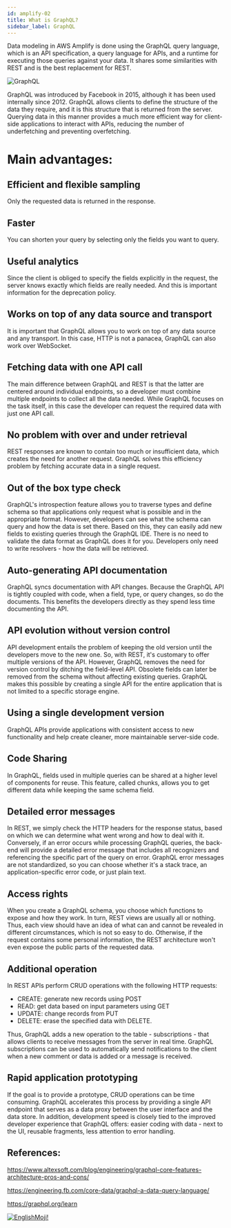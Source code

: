 ```yaml
---
id: amplify-02
title: What is GraphQL?
sidebar_label: GraphQL
---
```


Data modeling in AWS Amplify is done using the GraphQL query language, which is an API specification, a query language for APIs, and a runtime for executing those queries against your data. It shares some similarities with REST and is the best replacement for REST.

![GraphQL](https://miro.medium.com/max/4800/1*CC4lauyfn1b2MdxqPrv1SA.png)

GraphQL was introduced by Facebook in 2015, although it has been used internally since 2012. GraphQL allows clients to define the structure of the data they require, and it is this structure that is returned from the server. Querying data in this manner provides a much more efficient way for client-side applications to interact with APIs, reducing the number of underfetching and preventing overfetching.

# Main advantages:

## Efficient and flexible sampling

Only the requested data is returned in the response.

## Faster

You can shorten your query by selecting only the fields you want to query.

## Useful analytics

Since the client is obliged to specify the fields explicitly in the request, the server knows exactly which fields are really needed. And this is important information for the deprecation policy.

## Works on top of any data source and transport

It is important that GraphQL allows you to work on top of any data source and any transport. In this case, HTTP is not a panacea, GraphQL can also work over WebSocket.

## Fetching data with one API call

The main difference between GraphQL and REST is that the latter are centered around individual endpoints, so a developer must combine multiple endpoints to collect all the data needed. While GraphQL focuses on the task itself, in this case the developer can request the required data with just one API call.

## No problem with over and under retrieval

REST responses are known to contain too much or insufficient data, which creates the need for another request. GraphQL solves this efficiency problem by fetching accurate data in a single request.

## Out of the box type check

GraphQL's introspection feature allows you to traverse types and define schema so that applications only request what is possible and in the appropriate format. However, developers can see what the schema can query and how the data is set there. Based on this, they can easily add new fields to existing queries through the GraphQL IDE. There is no need to validate the data format as GraphQL does it for you. Developers only need to write resolvers - how the data will be retrieved.

## Auto-generating API documentation

GraphQL syncs documentation with API changes. Because the GraphQL API is tightly coupled with code, when a field, type, or query changes, so do the documents. This benefits the developers directly as they spend less time documenting the API.

## API evolution without version control

API development entails the problem of keeping the old version until the developers move to the new one. So, with REST, it's customary to offer multiple versions of the API. However, GraphQL removes the need for version control by ditching the field-level API. Obsolete fields can later be removed from the schema without affecting existing queries. GraphQL makes this possible by creating a single API for the entire application that is not limited to a specific storage engine.

## Using a single development version

GraphQL APIs provide applications with consistent access to new functionality and help create cleaner, more maintainable server-side code.

## Code Sharing

In GraphQL, fields used in multiple queries can be shared at a higher level of components for reuse. This feature, called chunks, allows you to get different data while keeping the same schema field.

## Detailed error messages

In REST, we simply check the HTTP headers for the response status, based on which we can determine what went wrong and how to deal with it. Conversely, if an error occurs while processing GraphQL queries, the back-end will provide a detailed error message that includes all recognizers and referencing the specific part of the query on error.
GraphQL error messages are not standardized, so you can choose whether it's a stack trace, an application-specific error code, or just plain text.

## Access rights

When you create a GraphQL schema, you choose which functions to expose and how they work. In turn, REST views are usually all or nothing. Thus, each view should have an idea of ​​what can and cannot be revealed in different circumstances, which is not so easy to do. Otherwise, if the request contains some personal information, the REST architecture won't even expose the public parts of the requested data.

## Additional operation

In REST APIs perform CRUD operations with the following HTTP requests:

- CREATE: generate new records using POST
- READ: get data based on input parameters using GET
- UPDATE: change records from PUT
- DELETE: erase the specified data with DELETE.

Thus, GraphQL adds a new operation to the table - subscriptions - that allows clients to receive messages from the server in real time. GraphQL subscriptions can be used to automatically send notifications to the client when a new comment or data is added or a message is received.

## Rapid application prototyping

If the goal is to provide a prototype, CRUD operations can be time consuming. GraphQL accelerates this process by providing a single API endpoint that serves as a data proxy between the user interface and the data store. In addition, development speed is closely tied to the improved developer experience that GraphQL offers: easier coding with data - next to the UI, reusable fragments, less attention to error handling.

## References:

https://www.altexsoft.com/blog/engineering/graphql-core-features-architecture-pros-and-cons/

https://engineering.fb.com/core-data/graphql-a-data-query-language/

https://graphql.org/learn

[![EnglishMoji!](/img/logo/NeuroCoder.png)](https://vk.com/neurocoder)
